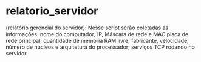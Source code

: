 # relatorio_servidor
 (relatório gerencial do servidor): Nesse script serão coletadas as informações: nome do computador; IP, Máscara de rede e MAC placa de rede principal; quantidade de memória RAM livre; fabricante, velocidade, número de núcleos e arquitetura do processador; serviços TCP rodando no servidor.
